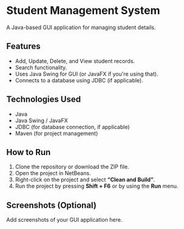 # Student Management System
A Java-based GUI application for managing student details.

## Features
- Add, Update, Delete, and View student records.
- Search functionality.
- Uses Java Swing for GUI (or JavaFX if you're using that).
- Connects to a database using JDBC (if applicable).

## Technologies Used
- Java
- Java Swing / JavaFX
- JDBC (for database connection, if applicable)
- Maven (for project management)

## How to Run
1. Clone the repository or download the ZIP file.
2. Open the project in NetBeans.
3. Right-click on the project and select **“Clean and Build”**.
4. Run the project by pressing **Shift + F6** or by using the **Run** menu.

## Screenshots (Optional)
Add screenshots of your GUI application here.
